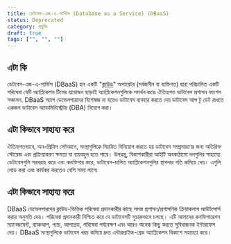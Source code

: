 ```yaml
---
title: ডেটবেস-এজ-এ-সার্ভিস (Database as a Service) (DBaaS)
status: Deprecated
category: প্রযুক্তি
draft: true
tags: ["", "", ""]
---
```


## এটা কি

ডেটবেস-এজ-এ-সার্ভিস (DBaaS) হল একটি "[ক্লাউড](/bn/cloud_computing/)" অপারেটর (সর্বজনীন বা ব্যক্তিগত) দ্বারা পরিচালিত একটি পরিষেবা
যেটি অ্যাপ্লিকেশন টিমের প্রয়োজন ছাড়াই অ্যাপ্লিকেশনগুলিকে সমর্থন করে৷
ঐতিহ্যগত ডাটাবেস প্রশাসন ফাংশন সঞ্চালন.
DBaaS অ্যাপ ডেভেলপারদের বিশেষজ্ঞ না হয়েও ডাটাবেস ব্যবহার করতে দেয়
ডাটাবেস আপ টু ডেট রাখতে একজন ডাটাবেস অ্যাডমিনিস্ট্রেটর (DBA) নিয়োগ করা।

## এটা কিভাবে সাহায্য করে 

ঐতিহ্যগতভাবে, অন-প্রিমিস সেটআপে, সংস্থাগুলিকে নিয়মিত বিনিয়োগ করতে হয়
ডাটাবেস সম্প্রসারণের জন্য অতিরিক্ত স্টোরেজ এবং প্রক্রিয়াকরণ ক্ষমতা যা ব্যয়বহুল হতে পারে।
উপরন্তু, বিকাশকারীরা আইটি অবকাঠামো দলগুলির সাহায্যে ডেটাবেসগুলি সরবরাহ করে এবং কনফিগার করে,
ডাটাবেস-চালিত অ্যাপ্লিকেশনগুলির স্থাপনার গতি কমিয়ে দেয়।
এগুলি লোড করা এবং কার্যকর করতেও বেশি সময় লাগে৷

## এটা কিভাবে সাহায্য করে

DBaaS ডেভেলপারদের ক্লাউড-ভিত্তিক পরিষেবা প্রদানকারীর কাছে সমস্ত প্রশাসন/প্রশাসনিক ক্রিয়াকলাপ আউটসোর্স করার অনুমতি দেয়।
পরিষেবা প্রদানকারী নিশ্চিত করে যে ডাটাবেসটি সুচারুভাবে চলছে।
এটি আমাদের কনফিগারেশন ম্যানেজমেন্ট, ব্যাকআপ, প্যাচ, আপগ্রেড, পরিষেবা পর্যবেক্ষণ এবং আরও অনেক কিছু করতে সুবিধাজনক ইন্টারফেস দেয়।
DBaaS সংস্থাগুলিকে ডাটাবেস খরচ কমিয়ে দ্রুত এন্টারপ্রাইজ-গ্রেড অ্যাপ্লিকেশন বিকাশে সহায়তা করে।
